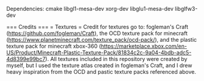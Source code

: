 Dependencies: cmake libgl1-mesa-dev xorg-dev libglu1-mesa-dev libglfw3-dev



=== Credits ===
= Textures =
Credit for textures go to: fogleman's Craft (https://github.com/fogleman/Craft), the OCD texture pack for minecraft (https://www.planetminecraft.com/texture_pack/ocd-pack/), and the plastic texture pack for minecraft xbox-360 (https://marketplace.xbox.com/en-US/Product/Minecraft-Plastic-Texture-Pack/81834c2c-9a04-4bdb-adc5-4d8399e99bc7). All textures included in this repository were created by myself, but I used the texture atlas created in fogleman's Craft, and I drew heavy inspiration from the OCD and pastic texture packs referenced above.
